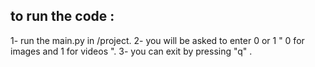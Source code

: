 to run the code : 
-------------------
1- run the main.py in /project.
2- you will be asked to enter 0 or 1 " 0 for images and 1 for videos ". 
3- you can exit by pressing "q" .

